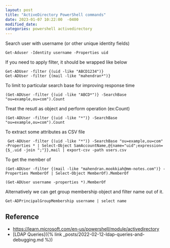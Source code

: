 ```yaml
---
layout: post
title: "ActiveDirectory PowerShell commands"
date: 2023-01-07 10:22:00  -0400
modified_date:
categories: powershell activedirectory
---
```


Search user with username (or other unique identity fields)

```
Get-Aduser -Identity username -Properties uid
```

If you need to apply filter, it should be wrapped like below

```
Get-ADUser -filter {(uid -like "ABCD1234")}
Get-ADUser -filter {(mail -like "mahendran*")}
```

To limit to particular search base for improving response time

```
(Get-ADUser -filter {(uid -like "ABCD*")} -SearchBase "ou=example,ou=com").Count
```

Treat the resutl as object and perform operation (ex:Count)

```
(Get-ADUser -filter {(uid -like "*")} -SearchBase "ou=example,ou=com").Count
```

To extract some attributes as CSV file

```
 Get-ADUser -filter {(uid -like "*")} -SearchBase "ou=example,ou=com" -Properties * | Select-Object SamAccountName,@{name="uid";expression={$_.uid -join ";"}},mail | export-csv -path users.csv
```

To get the member of

```
(Get-ADUser -filter {(mail -like "mahendran.mookkiah@mm-notes.com")} -Properties MemberOf | Select-Object MemberOf).MemberOf
```

```
(Get-ADUser username -properties *).MemberOf
```

Alternatively we can get group membership object and filter name out of it.

```
Get-ADPrincipalGroupMembership username | select name
```

## Reference

- https://learn.microsoft.com/en-us/powershell/module/activedirectory
- [LDAP Queries]({% link _posts/2022-02-12-ldap-queries-and-debugging.md %})
